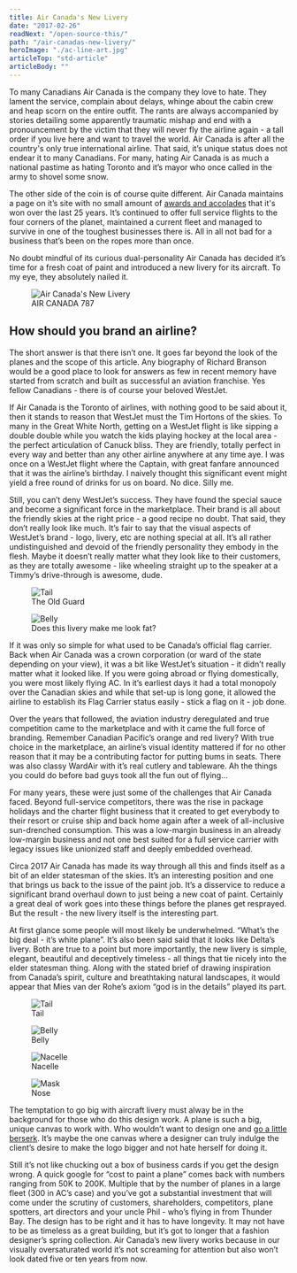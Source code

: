 ```yaml
---
title: Air Canada's New Livery
date: "2017-02-26"
readNext: "/open-source-this/"
path: "/air-canadas-new-livery/"
heroImage: "./ac-line-art.jpg"
articleTop: "std-article"
articleBody: ""
---
```

<div class="std-article">
To many Canadians Air Canada is the company they love to hate. They lament the service, complain about delays, whinge about the cabin crew and heap scorn on the entire outfit. The rants are always accompanied by stories detailing some apparently traumatic mishap and end with a pronouncement by the victim that they will never fly the airline again - a tall order if you live here and want to travel the world. Air Canada is after all the country's only true international airline. That said, it’s unique status does not endear it to many Canadians. For many, hating Air Canada is as much a national pastime as hating Toronto and it’s mayor who once called in the army to shovel some snow.

The other side of the coin is of course quite different. Air Canada maintains a page on it’s site with no small amount of [awards and accolades](https://www.aircanada.com/ca/en/aco/home/about/media/facts-about-air-canada.html) that it's won over the last 25 years. It’s continued to offer full service flights to the four corners of the planet, maintained a current fleet and managed to survive in one of the toughest businesses there is. All in all not bad for a business that’s been on the ropes more than once. 

No doubt mindful of its curious dual-personality Air Canada has decided it’s time for a fresh coat of paint and introduced a new livery for its aircraft. To my eye, they absolutely nailed it. 

<figure class='full-width'>
<img class="full-width" src="new-livery-2.jpg" alt="Air Canada's New Livery">
<figcaption>AIR CANADA 787</figcaption>
</figure>

</div>
<div class="background-block red-block">
<div class="std-article">

## How should you brand an airline?

The short answer is that there isn’t one. It goes far beyond the look of the planes and the scope of this article. Any biography of Richard Branson would be a good place to look for answers as few in recent memory have started from scratch and built as successful an aviation franchise. Yes fellow Canadians - there is of course your beloved WestJet. 

If Air Canada is the Toronto of airlines, with nothing good to be said about it, then it stands to reason that WestJet must the Tim Hortons of the skies. To many in the Great White North, getting on a WestJet flight is like sipping a double double while you watch the kids playing hockey at the local area - the perfect articulation of Canuck bliss. They are friendly, totally perfect in every way and better than any other airline anywhere at any time aye. I was once on a WestJet flight where the Captain, with great fanfare announced that it was the airline’s birthday. I naively thought this significant event might yield a free round of drinks for us on board. No dice. Silly me.

Still, you can’t deny WestJet’s success. They have found the special sauce and become a significant force in the marketplace. Their brand is all about the friendly skies at the right price - a good recipe no doubt. That said, they don’t really look like much. It’s fair to say that the visual aspects of WestJet’s brand - logo, livery, etc are nothing special at all. It’s all rather undistinguished and devoid of the friendly personality they embody in the flesh. Maybe it doesn’t really matter what they look like to their customers, as they are totally awesome - like wheeling straight up to the speaker at a Timmy’s drive-through is awesome, dude.

<div class="flex-blocks-wrap full-width">
  <div class="flex-block">
    <figure class='align-right'>
      <img class="" src="oldguard.jpg" alt="Tail">
      <figcaption>The Old Guard</figcaption>
    </figure>
  </div>
  <div class="flex-block">
    <figure class='align-center'>
      <img class="" src="westjet.jpg" alt="Belly">
      <figcaption>Does this livery make me look fat?</figcaption>
    </figure>
  </div>
</div>
</div></div>



<div class="std-article extra-lh">
If it was only so simple for what used to be Canada’s official flag carrier. Back when Air Canada was a crown corporation (or ward of the state depending on your view), it was a bit like WestJet’s situation - it didn’t really matter what it looked like. If you were going abroad or flying domestically, you were most likely flying AC. In it’s earliest days it had a total monopoly over the Canadian skies and while that set-up is long gone, it allowed the airline to establish its Flag Carrier status easily - stick a flag on it - job done.

Over the years that followed, the aviation industry deregulated and true competition came to the marketplace and with it came the full force of branding. Remember Canadian Pacific’s orange and red livery? With true choice in the marketplace, an airline’s visual identity mattered if for no other reason that it may be a contributing factor for putting bums in seats. There was also classy WardAir with it’s real cutlery and tableware. Ah the things you could do before bad guys took all the fun out of flying…

For many years, these were just some of the challenges that Air Canada faced. Beyond full-service competitors, there was the rise in package holidays and the charter flight business that it created to get everybody to their resort or cruise ship and back home again after a week of all-inclusive sun-drenched consumption. This was a low-margin business in an already low-margin business and not one best suited for a full service carrier with legacy issues like unionized staff and deeply embedded overhead.

Circa 2017 Air Canada has made its way through all this and finds itself as a bit of an elder statesman of the skies. It’s an interesting position and one that brings us back to the issue of the paint job. It’s a disservice to reduce a significant brand overhaul down to just being a new coat of paint. Certainly a great deal of work goes into these things before the planes get resprayed. But the result - the new livery itself is the interesting part. 

At first glance some people will most likely be underwhelmed. “What’s the big deal - it’s white plane”. It’s also been said said that it looks like Delta’s livery. Both are true to a point but more importantly, the new livery is simple, elegant, beautiful and deceptively timeless - all things that tie nicely into the elder statesman thing. Along with the stated brief of drawing inspiration from Canada’s spirit, culture and breathtaking natural landscapes, it would appear that Mies van der Rohe’s axiom “god is in the details” played its part. 

<div class="flex-blocks-wrap full-width">
  <div class="flex-block">
    <figure class='align-right'>
      <img class="" src="tail.jpg" alt="Tail">
      <figcaption>Tail</figcaption>
    </figure>
  </div>
  <div class="flex-block">
    <figure class='align-center'>
      <img class="" src="belly.jpg" alt="Belly">
      <figcaption>Belly</figcaption>
    </figure>
  </div>
  <div class="flex-block">
    <figure class='align-center'>
      <img class="" src="nacelle.jpg" alt="Nacelle">
      <figcaption>Nacelle</figcaption>
    </figure>
  </div>
  <div class="flex-block">
    <figure class=''>
      <img class="" src="mask.jpg" alt="Mask">
      <figcaption>Nose</figcaption>
    </figure>
  </div>

</div>

The temptation to go big with aircraft livery must alway be in the background for those who do this design work. A plane is such a big, unique canvas to work with. Who wouldn’t want to design one and [go a little berserk](http://www.dailymail.co.uk/travel/travel_news/article-3509543/The-world-s-best-plane-liveries-revealed.html). It’s maybe the one canvas where a designer can truly indulge the client’s desire to make the logo bigger and not hate herself for doing it. 

Still it’s not like chucking out a box of business cards if you get the design wrong. A quick google for “cost to paint a plane” comes back with numbers ranging from 50K to 200K. Multiple that by the number of planes in a large fleet (300 in AC’s case) and you’ve got a substantial investment that will come under the scrutiny of customers, shareholders, competitors, plane spotters, art directors and your uncle Phil - who’s flying in from Thunder Bay. The design has to be right and it has to have longevity. It may not have to be as timeless as a great building, but it’s got to longer that a fashion designer’s spring collection. Air Canada’s new livery works because in our visually oversaturated world it’s not screaming for attention but also won’t look dated five or ten years from now.
</div>
